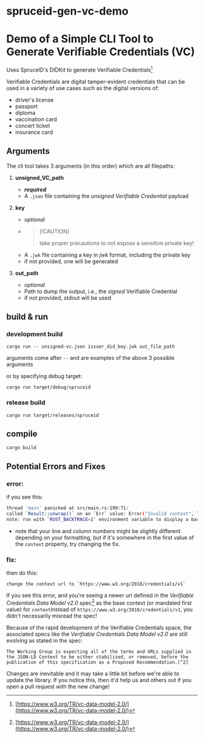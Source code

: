 # spruceid-gen-vc-demo

# Demo of a Simple CLI Tool to Generate Verifiable Credentials (VC)

Uses SpruceID's DIDKit to generate Verifiable Credentials[^1]

Verifiable Credentials are digital tamper-evident credentials that can be used
in a variety of use cases such as the digital versions of:
 - driver's license
 - passport
 - diploma
 - vaccination card
 - concert ticket
 - insurance card

## Arguments

The cli tool takes 3 arguments (in this order) which are all filepaths:

  1.  **unsigned_VC_path**
       - ***required***
       - A `.json` file containing the *unsigned Verifiable Credential* payload
  2. **key**
      - *optional*
      - >  [!CAUTION]
        > 
        > take proper precautions to not expose a sensitive private key!
      - A `.jwk` file containing a key in *jwk* format, including the private key
      - if not provided, one will be generated

  3. **out_path**
     - *optional*
     - Path to dump the output, i.e., the *signed* Verifiable Credential
     - if not provided, stdout will be used

## build & run


### development build

`cargo run -- unsigned-vc.json issuer_did_key.jwk out_file_path`
 
 arguments come after `--` and are examples of the above 3 possible arguments

or by specifying debug target:

`cargo run target/debug/spruceid`

### release build

    cargo run target/releases/spruceid

## compile

    cargo build

## Potential Errors and Fixes

### error:

if you see this:

```sh
thread 'main' panicked at src/main.rs:199:71:
called `Result::unwrap()` on an `Err` value: Error("Invalid context", line: 2, column: 45)
note: run with `RUST_BACKTRACE=1` environment variable to display a backtrace
```
* note that your line and column numbers might be slightly different depending
  on your formatting, but if it's somewhere in the first value of the `context`
  property, try changing the fix.

### fix:

then do this:

    change the context url to `https://www.w3.org/2018/credentials/v1`

If you see this error, and you're seeing a newer url defined in the *Verifiable* *Credentials Data Model v2.0* spec[^1] as the base context (or mandated first
value) for `context`instead of `https://www.w3.org/2018/credentials/v1`, you didn't
necessarily misread the spec!

Because of the rapid development of the Verifiable Credentials space, the
associated specs like the *Verifiable Credentials Data Model v2.0* are still
evolving as stated in the spec:

    The Working Group is expecting all of the terms and URLs supplied in the JSON-LD Context to be either stabilized, or removed, before the publication of this specification as a Proposed Recommendation.[^2]

Changes are inevitable and it may take a little bit before we're able to update
the library. If you notice this, then it'd help us and others out if you open a
pull request with the new change! 


[^1]: [https://www.w3.org/TR/vc-data-model-2.0/](https://www.w3.org/TR/vc-data-model-2.0/)
[^2]: [https://www.w3.org/TR/vc-data-model-2.0/#base-context](https://www.w3.org/TR/vc-data-model-2.0/#base-context)